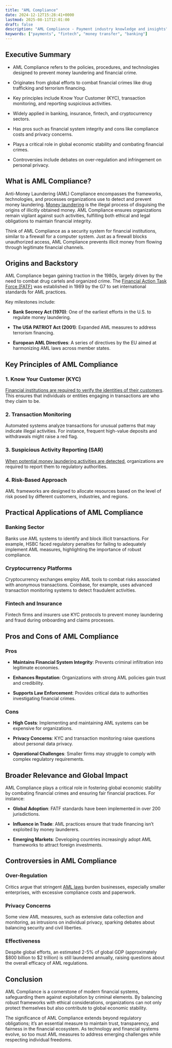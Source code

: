 ```yaml
---
title: "AML Compliance"
date: 2024-12-12T15:28:41+0000
lastmod: 2025-08-11T12:01:00
draft: false
description: "AML Compliance - Payment industry knowledge and insights"
keywords: ["payments", "fintech", "money transfer", "banking"]
---
```


## Executive Summary

- AML Compliance refers to the policies, procedures, and technologies designed to prevent money laundering and financial crime.

- Originates from global efforts to combat financial crimes like drug trafficking and terrorism financing.

- Key principles include Know Your Customer (KYC), transaction monitoring, and reporting suspicious activities.

- Widely applied in banking, insurance, fintech, and cryptocurrency sectors.

- Has pros such as financial system integrity and cons like compliance costs and privacy concerns.

- Plays a critical role in global economic stability and combating financial crimes.

- Controversies include debates on over-regulation and infringement on personal privacy.

## What is AML Compliance?

Anti-Money Laundering (AML) Compliance encompasses the frameworks, technologies, and processes organizations use to detect and prevent money laundering. [Money laundering](https://faisalkhanllc.xyz/resources/payments-wiki/m/money-laundering/) is the illegal process of disguising the origins of illicitly obtained money. AML Compliance ensures organizations remain vigilant against such activities, fulfilling both ethical and legal obligations to maintain financial integrity.

Think of AML Compliance as a security system for financial institutions, similar to a firewall for a computer system. Just as a firewall blocks unauthorized access, AML Compliance prevents illicit money from flowing through legitimate financial channels.

## Origins and Backstory

AML Compliance began gaining traction in the 1980s, largely driven by the need to combat drug cartels and organized crime. The [Financial Action Task Force (FATF)](https://faisalkhanllc.xyz/resources/payments-wiki/f/fatf/) was established in 1989 by the G7 to set international standards for AML practices.

Key milestones include:

- **Bank Secrecy Act (1970)**: One of the earliest efforts in the U.S. to regulate money laundering.

- **The USA PATRIOT Act (2001)**: Expanded AML measures to address terrorism financing.

- **European AML Directives**: A series of directives by the EU aimed at harmonizing AML laws across member states.

## Key Principles of AML Compliance

### 1. Know Your Customer (KYC)

[Financial institutions are required to verify the identities of their customers](https://faisalkhanllc.xyz/resources/payments-wiki/k/know-your-customer-kyc/). This ensures that individuals or entities engaging in transactions are who they claim to be.

### 2. Transaction Monitoring

Automated systems analyze transactions for unusual patterns that may indicate illegal activities. For instance, frequent high-value deposits and withdrawals might raise a red flag.

### 3. Suspicious Activity Reporting (SAR)

[When potential money laundering activities are detected](https://faisalkhanllc.xyz/resources/payments-wiki/s/suspicious-activity-report-sar/), organizations are required to report them to regulatory authorities.

### 4. Risk-Based Approach

AML frameworks are designed to allocate resources based on the level of risk posed by different customers, industries, and regions.

## Practical Applications of AML Compliance

### Banking Sector

Banks use AML systems to identify and block illicit transactions. For example, HSBC faced regulatory penalties for failing to adequately implement AML measures, highlighting the importance of robust compliance.

### Cryptocurrency Platforms

Cryptocurrency exchanges employ AML tools to combat risks associated with anonymous transactions. Coinbase, for example, uses advanced transaction monitoring systems to detect fraudulent activities.

### Fintech and Insurance

Fintech firms and insurers use KYC protocols to prevent money laundering and fraud during onboarding and claims processes.

## Pros and Cons of AML Compliance

### Pros

- **Maintains Financial System Integrity**: Prevents criminal infiltration into legitimate economies.

- **Enhances Reputation**: Organizations with strong AML policies gain trust and credibility.

- **Supports Law Enforcement**: Provides critical data to authorities investigating financial crimes.

### Cons

- **High Costs**: Implementing and maintaining AML systems can be expensive for organizations.

- **Privacy Concerns**: KYC and transaction monitoring raise questions about personal data privacy.

- **Operational Challenges**: Smaller firms may struggle to comply with complex regulatory requirements.

## Broader Relevance and Global Impact

AML Compliance plays a critical role in fostering global economic stability by combating financial crimes and ensuring fair financial practices. For instance:

- **Global Adoption**: FATF standards have been implemented in over 200 jurisdictions.

- **Influence in Trade**: AML practices ensure that trade financing isn’t exploited by money launderers.

- **Emerging Markets**: Developing countries increasingly adopt AML frameworks to attract foreign investments.

## Controversies in AML Compliance

### Over-Regulation

Critics argue that stringent [AML laws](https://faisalkhanllc.xyz/resources/payments-wiki/a/aml-law/) burden businesses, especially smaller enterprises, with excessive compliance costs and paperwork.

### Privacy Concerns

Some view AML measures, such as extensive data collection and monitoring, as intrusions on individual privacy, sparking debates about balancing security and civil liberties.

### Effectiveness

Despite global efforts, an estimated 2-5% of global GDP (approximately $800 billion to $2 trillion) is still laundered annually, raising questions about the overall efficacy of AML regulations.

## Conclusion

AML Compliance is a cornerstone of modern financial systems, safeguarding them against exploitation by criminal elements. By balancing robust frameworks with ethical considerations, organizations can not only protect themselves but also contribute to global economic stability.

The significance of AML Compliance extends beyond regulatory obligations; it’s an essential measure to maintain trust, transparency, and fairness in the financial ecosystem. As technology and financial systems evolve, so too must AML measures to address emerging challenges while respecting individual freedoms.